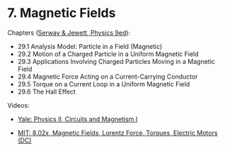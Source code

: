 # 7. Magnetic Fields

Chapters ([Serway & Jewett, Physics 9ed](https://annas-archive.org/md5/076b2e7e2084a32914bcb8ca29d04f4d)):
- 29.1 Analysis Model: Particle in a Field (Magnetic)
- 29.2 Motion of a Charged Particle in a Uniform Magnetic Field
- 29.3 Applications Involving Charged Particles Moving in a Magnetic Field
- 29.4 Magnetic Force Acting on a Current-Carrying Conductor
- 29.5 Torque on a Current Loop in a Uniform Magnetic Field
- 29.6 The Hall Effect

Videos:
- [Yale: Physics II, Circuits and Magnetism I](https://www.youtube.com/watch?v=HXRjSfre6kc&list=PLD07B2225BB40E582)
<!---->
- [MIT: 8.02x, Magnetic Fields, Lorentz Force, Torques, Electric Motors (DC)](https://www.youtube.com/watch?v=0y9x7CS5Vrk&list=PLyQSN7X0ro2314mKyUiOILaOC2hk6Pc3j)